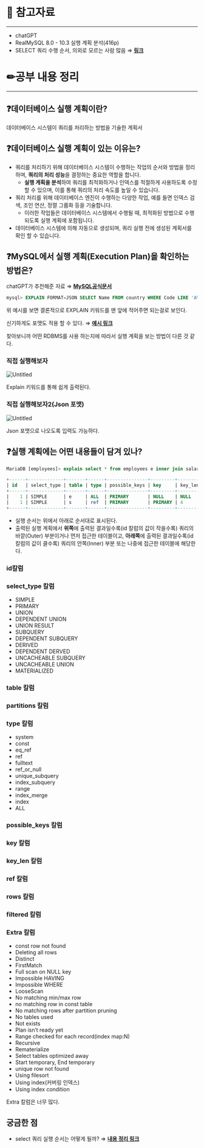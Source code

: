 # 🔗 참고자료

---

- chatGPT
- RealMySQL 8.0 - 10.3 실행 계획 분석(416p)
- SELECT 쿼리 수행 순서, 의외로 모르는 사람 많음 ⇒ [**링크**](https://www.youtube.com/watch?v=eeq0wDl3bLs&ab_channel=SQL%EC%A0%84%EB%AC%B8%EA%B0%80%EC%A0%95%EB%AF%B8%EB%82%98)

# ✏공부 내용 정리

---

## ❓데이터베이스 실행 계획이란?

데이터베이스 시스템이 쿼리를 처리하는 방법을 기술한 계획서

## ❓데이터베이스 실행 계획이 있는 이유는?

- 쿼리를 처리하기 위해 데이터베이스 시스템이 수행하는 작업의 순서와 방법을 정리하며,
  **쿼리의 처리 성능**을 결정하는 중요한 역할을 합니다.
    - **실행 계획을 분석**하여 쿼리를 최적화하거나 인덱스를 적절하게 사용하도록 수정할 수 있으며, 이를 통해 쿼리의 처리 속도를 높일 수 있습니다.
- 쿼리 처리를 위해 데이터베이스 엔진이 수행하는 다양한 작업, 예를 들면 인덱스 검색, 조인 연산, 정렬 그룹화 등을 기술합니다.
    - 이러한 작업들은 데이터베이스 시스템에서 수행될 때, 최적화된 방법으로 수행되도록 실행 계획에 포함됩니다.
- 데이터베이스 시스템에 의해 자동으로 생성되며, 쿼리 실행 전에 생성된 계획서를 확인 할 수 있습니다.

## ❓MySQL에서 실행 계획(Execution Plan)을 확인하는 방법은?

chatGPT가 추천해준 자료 ⇒ [**MySQL공식문서**](https://dev.mysql.com/doc/refman/8.0/en/execution-plan-information.html)

```sql
mysql> EXPLAIN FORMAT=JSON SELECT Name FROM country WHERE Code LIKE 'A%';
```

위 예시를 보면 결론적으로 EXPLAIN 키워드를 맨 앞에 적어주면 되는걸로 보인다.

신기하게도 포맷도 적용 할 수 있다. ⇒ [**예시 링크**](https://dev.mysql.com/doc/refman/8.0/en/explain.html)

찾아보니까 어떤 RDBMS를 사용 하는지에 따라서 실행 계획을 보는 방법이 다른 것 같다.

### **직접 실행해보자**

![Untitled](https://file.notion.so/f/s/c8417cfc-1701-48bb-ab77-ae1e182db653/Untitled.png?id=5732ef34-e9da-4604-87bd-ffb38a6c99f5&table=block&spaceId=a6996cfb-7419-48fb-9ad1-d4bdae0c3162&expirationTimestamp=1680594572788&signature=t7dYVRSVgt3KcJ3l8lWejhf3Aw3KbVQ0PykI3pcywBI&downloadName=Untitled.png)

Explain 키워드를 통해 쉽게 출력된다.

### **직접 실행해보자2(Json 포맷)**

![Untitled](https://file.notion.so/f/s/ba2d08c3-aa16-407b-8214-a8753d044bb4/Untitled.png?id=e42958f5-bc67-4c69-b255-b53cf399c47d&table=block&spaceId=a6996cfb-7419-48fb-9ad1-d4bdae0c3162&expirationTimestamp=1680594560472&signature=YHVY-qTEIr2iQW2hlP1fsjKh6ir4sTpiUb5zCprXP6g&downloadName=Untitled.png)

Json 포맷으로 나오도록 입력도 가능하다.

## ❓실행 계획에는 어떤 내용들이 담겨 있나?

```sql
MariaDB [employees]> explain select * from employees e inner join salaries s on s.emp_no=e.emp_no where first_name='ABC';

+------+-------------+-------+------+---------------+---------+---------+--------------------+--------+-------------+
| id   | select_type | table | type | possible_keys | key     | key_len | ref                | rows   | Extra       |
+------+-------------+-------+------+---------------+---------+---------+--------------------+--------+-------------+
|    1 | SIMPLE      | e     | ALL  | PRIMARY       | NULL    | NULL    | NULL               | 299600 | Using where |
|    1 | SIMPLE      | s     | ref  | PRIMARY       | PRIMARY | 4       | employees.e.emp_no | 1      |             |
+------+-------------+-------+------+---------------+---------+---------+--------------------+--------+-------------+
```

- 실행 순서는 위에서 아래로 순서대로 표시된다.
- 출력된 실행 계획에서 **위쪽**에 출력된 결과일수록(id 칼럼의 값이 작을수록) 쿼리의 바깥(Outer) 부분이거나 먼저 접근한 테이블이고,
  **아래쪽**에 출력된 결과일수록(id 칼럼의 값이 클수록) 쿼리의 안쪽(Inner) 부분 또는 나중에 접근한 테이블에 해당한다.

### id칼럼

### select_type 칼럼

- SIMPLE
- PRIMARY
- UNION
- DEPENDENT UNION
- UNION RESULT
- SUBQUERY
- DEPENDENT SUBQUERY
- DERIVED
- DEPENDENT DERVED
- UNCACHEABLE SUBQUERY
- UNCACHEABLE UNION
- MATERIALIZED

### table 칼럼

### partitions 칼럼

### type 칼럼

- system
- const
- eq_ref
- ref
- fulltext
- ref_or_null
- unique_subquery
- index_subquery
- range
- index_merge
- index
- ALL

### possible_keys 칼럼

### key 칼럼

### key_len 칼럼

### ref 칼럼

### rows 칼럼

### filtered 칼럼

### Extra 칼럼

- const row not found
- Deleting all rows
- Distinct
- FirstMatch
- Full scan on NULL key
- Impossible HAVING
- Impossible WHERE
- LooseScan
- No matching min/max row
- no matching row in const table
- No matching rows after partition pruning
- No tables used
- Not exists
- Plan isn’t ready yet
- Range checked for each record(index map:N)
- Recursive
- Rematerialize
- Select tables optimized away
- Start temporary, End temporary
- unique row not found
- Using filesort
- Using index(커버링 인덱스)
- Using index condition

Extra 칼럼은 너무 많다.

## 궁금한 점

- select 쿼리 실행 순서는 어떻게 될까? ⇒ [**내용 정리 링크**](https://github.com/yarogono/Daily-Book-Club/blob/main/yarogono/F-lab/Java/12%EC%A3%BC%20%EC%B0%A8/Select%20%EC%BF%BC%EB%A6%AC%20%EC%88%9C%EC%84%9C.md)